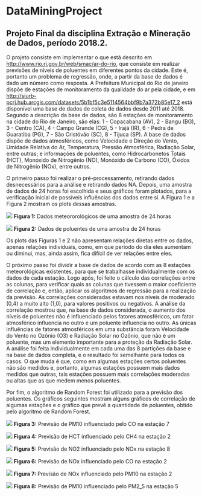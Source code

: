 # DataMiningProject

## Projeto Final da disciplina Extração e Mineração de Dados, período 2018.2.

O projeto consiste em implementar o que está descrito em  http://www.rio.rj.gov.br/web/smac/ar-do-rio, que consiste em realizar previsões de níveis de poluentes em diferentes pontos da cidade. Este é, portanto um problema de regressão, onde, a partir da base de dados é dado um número como resposta. A Prefeitura Municipal do Rio de janeiro dispõe de estações de monitoramento da qualidade do ar pela cidade, e em http://siurb-pcrj.hub.arcgis.com/datasets/5b1bf5c3e5114564bbf9b7a372b85e17_2 está disponível uma base de dados de coleta de dados desde 2011 até 2018. Segundo a descrição da base de dados, são 8 estações de monitoramento na cidade do Rio de Janeiro, são elas: 1 - Copacabana (AV), 2 - Bangu (BG), 3 - Centro (CA), 4 - Campo Grande (CG), 5 - Irajá (IR), 6 - Pedra de Guaratiba (PG), 7 - São Cristóvão (SC), 8 - Tijuca (SP). A base de dados dispõe de dados atmosféricos, como Velocidade e Direção do Vento, Umidade Relativa do Ar, Temperatura, Pressão Atmosférica, Radiação Solar, entre outras; e informações de poluentes, como Hidrocarbonetos Totais (HCT), Monóxido de Nitrogênio (NO), Monóxido de Carbono (CO), Óxidos de Nitrogênio (NOx), entre outros.

O primeiro passo foi realizar o pré-processamento, retirando dados desnecessários para a análise e retirando dados NA. Depois, uma amostra de dados de 24 horas foi escolhida e seus gráficos foram plotados, para a verificação inicial de possíveis influências dos dados entre si. A Figura 1 e a Figura 2 mostram os plots dessas amostras.

![](plots/plot_amostras/plot_dados_meteorologicos.png)
**Figura 1:** Dados meteororológicos de uma amostra de 24 horas  

![](plots/plot_amostras/plot_poluentes_1.png)
**Figura 2:** Dados de poluentes de uma amostra de 24 horas 

Os plots das Figuras 1 e 2 não apresentam relações diretas entre os dados, apenas relações individuais, como, em que período do dia eles aumentam ou diminui, mas, ainda assim, fica difícil de ver relações entre eles.  

O próximo passo foi dividir a base de dados de acordo com as 8 estações meteorológicas existentes, para que se trabalhasse individualmente com os dados de cada estação. Logo após, foi feito o cálculo das correlações entre as colunas, para verificar quais as colunas que tivessem o maior coeficiente de correlação e, então, aplicar os algoritmos de regressão para a realização da previsão. As correlações consideradas estavam nos níveis de moderado (0,4) a muito alto (1,0), para valores positivos ou negativos. A análise da correlação mostrou que, na base de dados considerada, o aumento dos níveis de poluentes não é influenciado pelos fatores atmosféricos, um fator atmosférico influencia no outro e um poluente influencia no outro. As únicas influências de fatores atmosféricos em uma substância foram Velocidade do Vento no Ozônio (O3) e Radiação Solar no Ozônio, que não é um poluente, mas um elemento importante para a proteção da Radiação Solar. A análise foi feita individualmente em cada uma das 8 partições da base e na base de dados completa, e o resultado foi semelhante para todos os casos. O que muda é que, como em algumas estações certos poluentes não são medidos e, portanto, algumas estações possuem mais dados medidos que outras, tais estações possuem mais correlações moderadas ou altas que as que medem menos poluentes. 

Por fim, o algoritmo de Random Forest foi utilizado para a previsão dos poluentes. Os gráficos seguintes mostram alguns gráficos de correlação de algumas estações e o gráfico que prevê a quantidade de poluentes, obtido pelo algoritmo de Random Forest.

![](plots/plot_previsoes/previsao_CO_PM10.png)
**Figura 3:** Previsão de PM10 influenciado pelo CO na estação 7

![](plots/plot_previsoes/previsao_HCT_CH4.png)
**Figura 4:** Previsão de HCT influenciado pelo CH4 na estação 2

![](plots/plot_previsoes/previsao_NO2_NOx.png)
**Figura 5:** Previsão de NO2 influenciado pelo NOx na estação 8

![](plots/plot_previsoes/previsao_NOx_CO.png)
**Figura 6:** Previsão de NOx influenciado pelo CO na estação 2

![](plots/plot_previsoes/previsao_NOx_PM10.png)
**Figura 7:** Previsão de NOx influenciado pelo PM10 na estação 2

![](plots/plot_previsoes/previsao_PM10_PM2_5.png)
**Figura 8:** Previsão de PM10 influenciado pelo PM2_5 na estação 5

